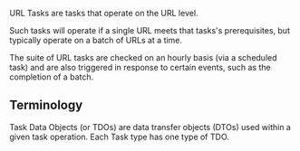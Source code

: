 URL Tasks are tasks that operate on the URL level. 

Such tasks will operate if a single URL meets that tasks's prerequisites, but typically operate on a batch of URLs at a time.

The suite of URL tasks are checked on an hourly basis (via a scheduled task) and are also triggered in response to certain events, such as the completion of a batch. 

## Terminology

Task Data Objects (or TDOs) are data transfer objects (DTOs) used within a given task operation. Each Task type has one type of TDO.